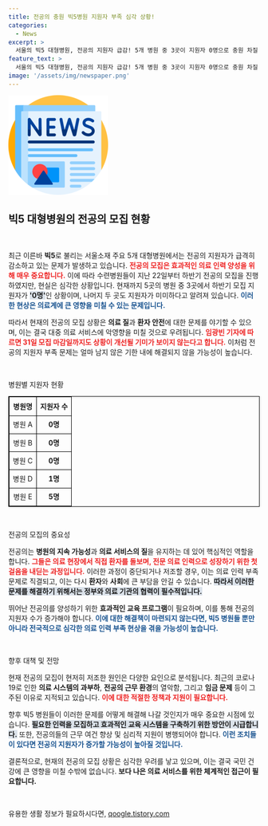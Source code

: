 ```yaml
---
title: 전공의 충원 빅5병원 지원자 부족 심각 상황!
categories:
  - News
excerpt: >
  서울의 빅5 대형병원, 전공의 지원자 급감! 5개 병원 중 3곳이 지원자 0명으로 충원 차질 우려. 이 현상의 배경은 무엇일까? 클릭해서 알아보세요!
feature_text: >
  서울의 빅5 대형병원, 전공의 지원자 급감! 5개 병원 중 3곳이 지원자 0명으로 충원 차질 우려. 이 현상의 배경은 무엇일까? 클릭해서 알아보세요!
image: '/assets/img/newspaper.png'
---
```


<p><img src="/assets/img/newspaper.png" alt="kimp 속보" /></p>

<h2 data-ke-size="size26">빅5 대형병원의 전공의 모집 현황</h2>

<p data-ke-size="size16">&nbsp;</p>

<p>최근 이른바 <b>빅5</b>로 불리는 서울소재 주요 5개 대형병원에서는 전공의 지원자가 급격히 감소하고 있는 문제가 발생하고 있습니다. <b><span style="color: #ee2323;">전공의 모집은 효과적인 의료 인력 양성을 위해 매우 중요합니다.</span></b> 이에 따라 수련병원들이 지난 22일부터 하반기 전공의 모집을 진행하였지만, 현실은 심각한 상황입니다. 현재까지 5곳의 병원 중 3곳에서 하반기 모집 지원자가 <b><span style="background-color: #21538527;">'0명'</span></b>인 상황이며, 나머지 두 곳도 지원자가 미미하다고 알려져 있습니다. <b><span style="color: #1a5490;">이러한 현상은 의료계에 큰 영향을 미칠 수 있는 문제입니다.</span></b> </p>

<p>따라서 현재의 전공의 모집 상황은 <b>의료 질</b>과 <b>환자 안전</b>에 대한 문제를 야기할 수 있으며, 이는 결국 대중 의료 서비스에 악영향을 미칠 것으로 우려됩니다. <b><span style="color: #ee2323;">임광빈 기자에 따르면 31일 모집 마감일까지도 상황이 개선될 기미가 보이지 않는다고 합니다.</span></b> 이처럼 전공의 지원자 부족 문제는 얼마 남지 않은 기한 내에 해결되지 않을 가능성이 높습니다.</p>

<p data-ke-size="size16">&nbsp;</p>

<p>병원별 지원자 현황 </p>

<table style="width: 100%; border-collapse: collapse; border: 1px solid black;">
    <tr>
        <th style="border: 1px solid black; text-align: center; height: 30px;">병원명</th>
        <th style="border: 1px solid black; text-align: center; height: 30px;">지원자 수</th>
    </tr>
    <tr>
        <td style="border: 1px solid black; text-align: center; height: 30px;">병원 A</td>
        <td style="border: 1px solid black; text-align: center; height: 30px;"><b>0명</b></td>
    </tr>
    <tr>
        <td style="border: 1px solid black; text-align: center; height: 30px;">병원 B</td>
        <td style="border: 1px solid black; text-align: center; height: 30px;"><b>0명</b></td>
    </tr>
    <tr>
        <td style="border: 1px solid black; text-align: center; height: 30px;">병원 C</td>
        <td style="border: 1px solid black; text-align: center; height: 30px;"><b>0명</b></td>
    </tr>
    <tr>
        <td style="border: 1px solid black; text-align: center; height: 30px;">병원 D</td>
        <td style="border: 1px solid black; text-align: center; height: 30px;"><b>1명</b></td>
    </tr>
    <tr>
        <td style="border: 1px solid black; text-align: center; height: 30px;">병원 E</td>
        <td style="border: 1px solid black; text-align: center; height: 30px;"><b>5명</b></td>
    </tr>
</table>

<p data-ke-size="size16">&nbsp;</p>

<p>전공의 모집의 중요성</p>

<p>전공의는 <b>병원의 지속 가능성</b>과 <b>의료 서비스의 질</b>을 유지하는 데 있어 핵심적인 역할을 합니다. <b><span style="color: #ee2323;">그들은 의료 현장에서 직접 환자를 돌보며, 전문 의료 인력으로 성장하기 위한 첫걸음을 내딛는 과정입니다.</span></b> 이러한 과정이 중단되거나 저조할 경우, 이는 의료 인력 부족 문제로 직결되고, 이는 다시 <b>환자</b>와 <b>사회</b>에 큰 부담을 안길 수 있습니다. <b><span style="background-color: #21538527;">따라서 이러한 문제를 해결하기 위해서는 정부와 의료 기관의 협력이 필수적입니다.</span></b></p>

<p>뛰어난 전공의를 양성하기 위한 <b>효과적인 교육 프로그램</b>이 필요하며, 이를 통해 전공의 지원자 수가 증가해야 합니다. <b><span style="color: #1a5490;">이에 대한 해결책이 마련되지 않는다면, 빅5 병원들 뿐만 아니라 전국적으로 심각한 의료 인력 부족 현상을 겪을 가능성이 높습니다.</span></b></p>

<p data-ke-size="size16">&nbsp;</p>

<p>향후 대책 및 전망</p>

<p>현재 전공의 모집이 현저히 저조한 원인은 다양한 요인으로 분석됩니다. <b></b>최근의 코로나19로 인한 <b>의료 시스템의 과부하</b>, <b>전공의 근무 환경</b>의 열악함, 그리고 <b>임금 문제</b> 등이 그 주된 이유로 지적되고 있습니다. <b><span style="color: #ee2323;">이에 대한 적절한 정책과 지원이 필요합니다.</span></b> </p>

<p>향후 빅5 병원들이 이러한 문제를 어떻게 해결해 나갈 것인지가 매우 중요한 시점에 있습니다. <b><span style="background-color: #21538527;">필요한 인력을 모집하고 효과적인 교육 시스템을 구축하기 위한 방안이 시급합니다.</span></b> 또한, 전공의들의 근무 여건 향상 및 심리적 지원이 병행되어야 합니다. <b><span style="color: #1a5490;">이런 조치들이 있다면 전공의 지원자가 증가할 가능성이 높아질 것입니다.</span></b></p>

<p>결론적으로, 현재의 전공의 모집 상황은 심각한 우려를 낳고 있으며, 이는 결국 국민 건강에 큰 영향을 미칠 수밖에 없습니다. <b>보다 나은 의료 서비스를 위한 체계적인 접근이 필요합니다.</b></p>

<p data-ke-size="size16">&nbsp;</p>
유용한 생활 정보가 필요하시다면, <a href="https://qoogle.tistory.com" rel="dofollow">qoogle.tistory.com</a>


